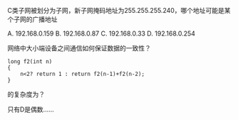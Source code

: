 C类子网被划分为子网，新子网掩码地址为255.255.255.240，哪个地址可能是某个子网的广播地址

A. 192.168.0.159
B. 192.168.0.87
C. 192.168.0.33
D. 192.168.0.254

网络中大小端设备之间通信如何保证数据的一致性？

```
long f2(int n)
{
    n<2? return 1 : return f2(n-1)+f2(n-2);
}
```
的复杂度为？

只有D是偶数......